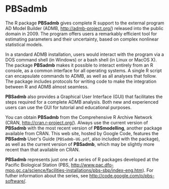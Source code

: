 # PBSadmb #

The R package **PBSadmb** gives complete R support to the external program AD Model Builder (ADMB, http://admb-project.org/) released into the public domain in 2009. The program
offers users a remarkably efficient tool for estimating parameters and their uncertainty, based on complex nonlinear statistical models.

In a standard ADMB installation, users would interact with the program via a DOS command shell (in Windows) or a bash shell (in Linux or MacOS X). The package **PBSadmb** makes it possible to interact entirely from an R console, as a common interface for all operating systems. A single R script can encapsulate commands to ADMB, as well as all analyses that follow. The package includes protocols for writing code to make the integration between R and ADMB almost seamless.

**PBSadmb** also provides a Graphical User Interface (GUI) that facilitates the steps required for a complete ADMB analysis. Both new and experienced users can use the GUI for tutorial and educational purposes.

You can obtain **PBSadmb** from the Comprehensive R Archive Network (CRAN, http://cran.r-project.org/). Always use the current version of **PBSadmb** with the most recent version of **PBSmodelling**, another package available from CRAN. This web site, hosted by Google Code, features the **PBSadmb** User's Guide (`PBSadmb-UG.pdf`, also included with the package), as well as the current version of **PBSadmb**, which may be slightly more recent than that available on CRAN.

**PBSadmb** represents just one of a series of R packages developed at the Pacific Biological Station (PBS, http://www.pac.dfo-mpo.gc.ca/science/facilities-installations/pbs-sbp/index-eng.htm). For futher information about the series, see http://code.google.com/p/pbs-software/.